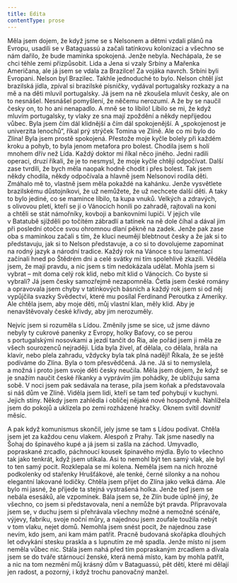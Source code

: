 ```yaml
---
title: Edita
contentType: prose
---
```


  

Měla jsem dojem, že když jsme se s Nelsonem a dětmi vzdali plánů na Evropu, usadili se v Bataguassú a začali tatínkovu kolonizaci a všechno se nám dařilo, že bude maminka spokojená. Jenže nebyla. Nechápala, že se chci téhle zemi přizpůsobit. Lida a Jena si vzaly Srbíny a Mařenka Američana, ale já jsem se vdala za Brazilce! Za vojáka navrch. Srbíni byli Evropani. Nelson byl Brazilec. Takhle jednoduché to bylo. Nelson chtěl jíst brazilská jídla, zpíval si brazilské písničky, vydával portugalsky rozkazy a na mě a na děti mluvil portugalsky. Já jsem na ně zkoušela mluvit česky, ale on to nesnášel. Nesnášel pomyšlení, že něčemu nerozumí. A že by se naučil česky on, to ho ani nenapadlo. A mně se to líbilo! Líbilo se mi, že když mluvím portugalsky, ty vlaky ze sna mají zpoždění a někdy nepřijedou vůbec. Byla jsem čím dál klidnější a čím dál spokojenější. A „spokojenost je univerzita lenochů“, říkal prý strýček Tomina ve Zlíně. Ale co mi bylo do Zlína! Byla jsem prostě spokojená. Přestože moje kyčle bolely při každém kroku a pohyb, to byla jenom metafora pro bolest. Chodila jsem s holí mnohem dřív než Lída. Každý doktor mi říkal něco jiného. Jedni radili operaci, druzí říkali, že je to nesmysl, že moje kyčle chtějí odpočívat. Další zase tvrdili, že bych měla naopak hodně chodit i přes bolest. Tak jsem někdy chodila, někdy odpočívala a hlavně jsem Nelsonovi rodila děti. Zmáhalo mě to, vlastně jsem měla pokaždé na kahánku. Jenže vysvětlete brazilskému důstojníkovi, že už nemůžete, že už nechcete další děti. A taky to bylo jediné, co se mamince líbilo, ta kupa vnuků. Velkých a zdravých, s olivovou pletí, kteří se jí o Vánocích honili po zahradě, rajtovali na koni a chtěli se stát námořníky, kovboji a bankovními lupiči. V jejich vile v Batatubě sjížděli po točitém zábradlí a tatínek na ně dole číhal a dával jim při poslední otočce svou ohromnou dlaní pěkně na zadek. Jenže pak zase oba s maminkou začali s tím, že kluci neumějí blebtnout česky a že jak si to představuju, jak si to Nelson představuje, a co si to dovolujeme zapomínat na rodný jazyk a národní tradice. Každý rok na Vánoce s tou lamentací začínali hned po Štědrém dni a celé svátky mi tím spolehlivě zkazili. Věděla jsem, že mají pravdu, a nic jsem s tím nedokázala udělat. Mohla jsem si vybrat – mít doma celý rok klid, nebo mít klid o Vánocích. Co byste si vybrali? Já jsem česky samozřejmě nezapomněla. Četla jsem české romány a opravovala jsem chyby v tatínkových básních a každý rok jsem si od něj vypůjčila svazky Svědectví, které mu posílal Ferdinand Peroutka z Ameriky. Ale chtěla jsem, aby moje děti, můj vlastní klan, měly klid. Aby je nenavštěvovaly české křivdy, aby jim nerozuměly.

Nejvíc jsem si rozuměla s Lídou. Změnily jsme se sice, už jsme dávno nebyly ty cukrové panenky z Evropy, holky Baťovy, co se perou s portugalskými nosovkami a jezdí tančit do Ria, ale pořád jsem ji měla ze všech sourozenců nejraději. Lída byla živel, ať dělala, co dělala, hrála na klavír, nebo plela zahradu, vždycky byla tak plná nadějí! Říkala, že se ještě podíváme do Zlína. Byla o tom přesvědčená. Já ne. Já si to nemyslela, a možná i proto jsem svoje děti česky neučila. Měla jsem dojem, že když se je snažím naučit české říkanky a vyprávím jim pohádky, že ubližuju sama sobě. V noci jsem pak sedávala na terase, pila jsem koňak a představovala si náš dům ve Zlíně. Viděla jsem lidi, kteří se tam teď pohybují v kuchyni. Jejich stíny. Někdy jsem zahlédla i obličej nějaké nové hospodyně. Nahlížela jsem do pokojů a uklízela po zemi rozházené hračky. Oknem svítil dovnitř měsíc.

A pak když komunismus skončil, jely jsme se tam s Lídou podívat. Chtěla jsem jet za každou cenu vlakem. Alespoň z Prahy. Tak jsme nasedly na Šohaj do špinavého kupé a já jsem si zašla na záchod. Umyvadlo, popraskané zrcadlo, páchnoucí kousek špinavého mýdla. Bylo to všechno tak jako tenkrát, když jsem utíkala. Asi to nemohl být ten samý vlak, ale byl to ten samý pocit. Rozklepala se mi kolena. Neměla jsem na nich hrozné podkolenky od stařenky Hrušťákové, ale tenké, černé silonky a na nohou elegantní lakované lodičky. Chtěla jsem přijet do Zlína jako velká dáma. Ale bylo mi jasné, že přijede ta stejná vystrašená holka. Jenže teď jsem se nebála esesáků, ale vzpomínek. Bála jsem se, že Zlín bude úplně jiný, že všechno, co jsem si představovala, není a nemůže být pravda. Připravovala jsem se, v duchu jsem si přehrávala všechny možné a nemožné scénáře, výjevy, fabriku, svoje noční můry, a najednou jsem zoufale toužila nebýt v tom vlaku, nejet domů. Nemohla jsem snést pocit, že najednou zase nevím, kdo jsem, ani kam mám patřit. Pracně budovaná skořápka dlouhých let odvykání stesku praskla a s lupnutím ze mě spadla. Jenže místo ní jsem neměla vůbec nic. Stála jsem nahá před tím popraskaným zrcadlem a dívala jsem se do tváře stárnoucí ženské, která nemá místo, kam by mohla patřit, a nic na tom nezmění můj krásný dům v Bataguassú, pět dětí, které mi dělají jen radost, a pozorný, i když trochu panovačný manžel.

